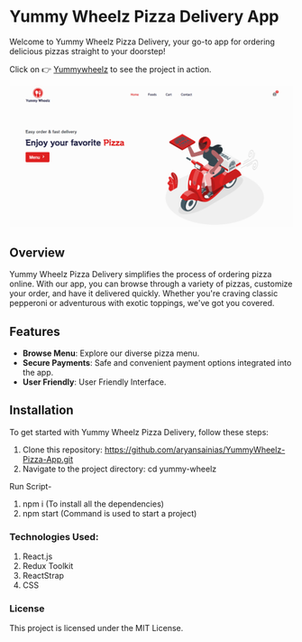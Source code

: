 # Yummy Wheelz Pizza Delivery App

Welcome to Yummy Wheelz Pizza Delivery, your go-to app for ordering delicious pizzas straight to your doorstep! 

Click on :point_right:  [Yummywheelz](https://yummywheelzpizza.netlify.app/) to see the project in action.


![](public/demo.png)








## Overview

Yummy Wheelz Pizza Delivery simplifies the process of ordering pizza online. With our app, you can browse through a variety of pizzas, customize your order, and have it delivered quickly. Whether you're craving classic pepperoni or adventurous with exotic toppings, we've got you covered.

## Features

- **Browse Menu**: Explore our diverse pizza menu.
- **Secure Payments**: Safe and convenient payment options integrated into the app.
- **User Friendly**: User Friendly Interface.

## Installation

To get started with Yummy Wheelz Pizza Delivery, follow these steps:

1. Clone this repository: https://github.com/aryansainias/YummyWheelz-Pizza-App.git
2. Navigate to the project directory: cd yummy-wheelz

Run Script-
  
1. npm i   (To install all the dependencies)
2. npm start (Command is used to start a project)

### Technologies Used:

1. React.js
2. Redux Toolkit
3. ReactStrap
4. CSS

### License
This project is licensed under the MIT License.



